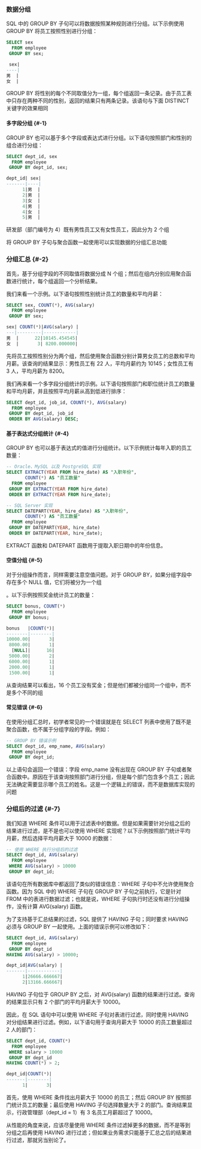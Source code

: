 ### 数据分组

SQL 中的 GROUP BY 子句可以将数据按照某种规则进行分组。以下示例使用 GROUP BY 将员工按照性别进行分组：

```sql
SELECT sex
  FROM employee
 GROUP BY sex;

 sex|
----|
男  |
女  |
```

GROUP BY 将性别的每个不同取值分为一组，每个组返回一条记录。由于员工表中只存在两种不同的性别，返回的结果只有两条记录。该语句与下面 DISTINCT 关键字的效果相同

#### 多字段分组 {#-1}

GROUP BY 也可以基于多个字段或表达式进行分组。以下语句按照部门和性别的组合进行分组：

```sql
SELECT dept_id, sex
  FROM employee
 GROUP BY dept_id, sex;

dept_id| sex|
-------|----|
      1|男  |
      2|男  |
      3|女  |
      4|男  |
      4|女  |
      5|男  |
```

研发部（部门编号为 4）既有男性员工又有女性员工，因此分为 2 个组

将 GROUP BY 子句与聚合函数一起使用可以实现数据的分组汇总功能

### 分组汇总 {#-2}

首先，基于分组字段的不同取值将数据分成 N 个组；然后在组内分别应用聚合函数进行统计，每个组返回一个分析结果。

我们来看一个示例。以下语句按照性别统计员工的数量和平均月薪：

```sql
SELECT sex, COUNT(*), AVG(salary)
  FROM employee
 GROUP BY sex;

sex| COUNT(*)|AVG(salary) |
---|---------|------------|
男  |      22|10145.454545|
女  |       3| 8200.000000|
```

先将员工按照性别分为两个组，然后使用聚合函数分别计算男女员工的总数和平均月薪。该查询的结果显示：男性员工有 22 人，平均月薪约为 10145；女性员工有 3 人，平均月薪为 8200。

我们再来看一个多字段分组统计的示例。以下语句按照部门和职位统计员工的数量和平均月薪，并且按照平均月薪从高到低进行排序：

```sql
SELECT dept_id, job_id, COUNT(*), AVG(salary)
  FROM employee
 GROUP BY dept_id, job_id
 ORDER BY AVG(salary) DESC;
```

#### 基于表达式分组统计 {#-4}

GROUP BY 也可以基于表达式的值进行分组统计。以下示例统计每年入职的员工数量：

```sql
-- Oracle、MySQL 以及 PostgreSQL 实现
SELECT EXTRACT(YEAR FROM hire_date) AS "入职年份",
       COUNT(*) AS "员工数量"
  FROM employee
 GROUP BY EXTRACT(YEAR FROM hire_date)
 ORDER BY EXTRACT(YEAR FROM hire_date);

-- SQL Server 实现
SELECT DATEPART(YEAR, hire_date) AS "入职年份",
       COUNT(*) AS "员工数量"
  FROM employee
 GROUP BY DATEPART(YEAR, hire_date)
 ORDER BY DATEPART(YEAR, hire_date);
```

EXTRACT 函数和 DATEPART 函数用于提取入职日期中的年份信息。

#### 空值分组 {#-5}

对于分组操作而言，同样需要注意空值问题。对于 GROUP BY，如果分组字段中存在多个 NULL 值，它们将被分为一个组

。以下示例按照奖金统计员工的数量：

```sql
SELECT bonus, COUNT(*)
  FROM employee
 GROUP BY bonus;

bonus   |COUNT(*)|
--------|--------|
10000.00|       3|
 8000.00|       1|
  [NULL]|      16|
 5000.00|       2|
 6000.00|       1|
 2000.00|       1|
 1500.00|       1|
```

从查询结果可以看出，16 个员工没有奖金；但是他们都被分组同一个组中，而不是多个不同的组

#### 常见错误 {#-6}

在使用分组汇总时，初学者常见的一个错误就是在 SELECT 列表中使用了既不是聚合函数，也不属于分组字段的字段。例如：

```sql
-- GROUP BY 错误示例
SELECT dept_id, emp_name, AVG(salary)
  FROM employee
 GROUP BY dept_id;
```

以上语句会返回一个错误：字段 emp\_name 没有出现在 GROUP BY 子句或者聚合函数中。原因在于该查询按照部门进行分组，但是每个部门包含多个员工；因此无法确定需要显示哪个员工的姓名。这是一个逻辑上的错误，而不是数据库实现的问题

### 分组后的过滤 {#-7}

我们知道 WHERE 条件可以用于过滤表中的数据。但是如果需要针对分组之后的结果进行过滤，是不是也可以使用 WHERE 实现呢？以下示例按照部门统计平均月薪，然后选择平均月薪大于 10000 的数据：

```sql
-- 使用 WHERE 执行分组后的过滤
SELECT dept_id, AVG(salary)
  FROM employee
 WHERE AVG(salary) > 10000
 GROUP BY dept_id;
```

该语句在所有数据库中都返回了类似的错误信息：WHERE 子句中不允许使用聚合函数。因为 SQL 中的 WHERE 子句在 GROUP BY 子句之前执行，它是针对 FROM 中的表进行数据过滤；也就是说，WHERE 子句执行时还没有进行分组操作，没有计算 AVG\(salary\) 函数。

为了支持基于汇总结果的过滤，SQL 提供了 HAVING 子句；同时要求 HAVING 必须与 GROUP BY 一起使用。上面的错误示例可以修改如下：

```sql
SELECT dept_id, AVG(salary)
  FROM employee
 GROUP BY dept_id
HAVING AVG(salary) > 10000;

dept_id|AVG(salary) |
-------|------------|
      1|26666.666667|
      2|13166.666667|
```

HAVING 子句位于 GROUP BY 之后，对 AVG\(salary\) 函数的结果进行过滤。查询的结果显示只有 2 个部门的平均月薪大于 10000。



因此，在 SQL 语句中可以使用 WHERE 子句对表进行过滤，同时使用 HAVING 对分组结果进行过滤。例如，以下语句用于查询月薪大于 10000 的员工数量超过 2 人的部门：

```sql
SELECT dept_id, COUNT(*)
  FROM employee
 WHERE salary > 10000
 GROUP BY dept_id
HAVING COUNT(*) > 2;

dept_id|COUNT(*)|
-------|--------|
      1|       3|
```

首先，使用 WHERE 条件找出月薪大于 10000 的员工；然后 GROUP BY 按照部门统计员工的数量；最后使用 HAVING 子句选择数量大于 2 的部门。查询结果显示，行政管理部（dept\_id = 1）有 3 名员工月薪超过了 10000。



从性能的角度来说，应该尽量使用 WHERE 条件过滤掉更多的数据，而不是等到分组之后再使用 HAVING 进行过滤；但如果业务需求只能基于汇总之后的结果进行过滤，那就另当别论了。


